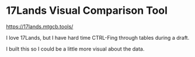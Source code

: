 # 17Lands Visual Comparison Tool

https://17lands.mtgcb.tools/

I love 17Lands, but I have hard time CTRL-Fing through tables during a draft.

I built this so I could be a little more visual about the data.
